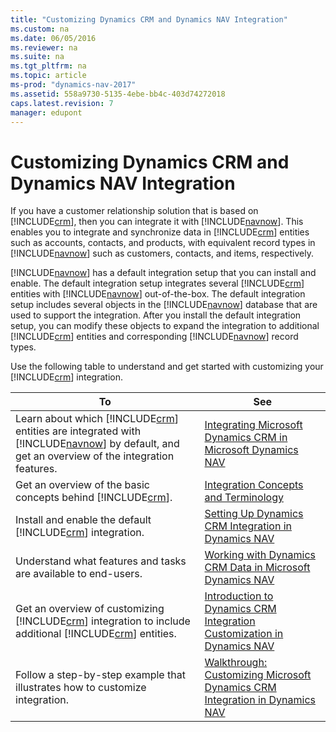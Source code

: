 ```yaml
---
title: "Customizing Dynamics CRM and Dynamics NAV Integration"
ms.custom: na
ms.date: 06/05/2016
ms.reviewer: na
ms.suite: na
ms.tgt_pltfrm: na
ms.topic: article
ms-prod: "dynamics-nav-2017"
ms.assetid: 558a9730-5135-4ebe-bb4c-403d74272018
caps.latest.revision: 7
manager: edupont
---
```

# Customizing Dynamics CRM and Dynamics NAV Integration
If you have a customer relationship solution that is based on [!INCLUDE[crm](includes/crm_md.md)], then you can integrate it with [!INCLUDE[navnow](includes/navnow_md.md)]. This enables you to integrate and synchronize data in [!INCLUDE[crm](includes/crm_md.md)] entities such as accounts, contacts, and products, with equivalent record types in [!INCLUDE[navnow](includes/navnow_md.md)] such as customers, contacts, and items, respectively.  
  
 [!INCLUDE[navnow](includes/navnow_md.md)] has a default integration setup that you can install and enable. The default integration setup integrates several [!INCLUDE[crm](includes/crm_md.md)] entities with [!INCLUDE[navnow](includes/navnow_md.md)] out-of-the-box. The default integration setup includes several objects in the [!INCLUDE[navnow](includes/navnow_md.md)] database that are used to support the integration. After you install the default integration setup, you can modify these objects to expand the integration to additional [!INCLUDE[crm](includes/crm_md.md)] entities and corresponding [!INCLUDE[navnow](includes/navnow_md.md)] record types.  
  
 Use the following table to understand and get started with customizing your [!INCLUDE[crm](includes/crm_md.md)] integration.  
  
|**To**|**See**|  
|------------|-------------|  
|Learn about which [!INCLUDE[crm](includes/crm_md.md)] entities are integrated with [!INCLUDE[navnow](includes/navnow_md.md)] by default, and get an overview of the integration features.|[Integrating Microsoft Dynamics CRM in Microsoft Dynamics NAV](Integrating-Microsoft-Dynamics-CRM-in-Microsoft-Dynamics-NAV.md)|  
|Get an overview of the basic concepts behind [!INCLUDE[crm](includes/crm_md.md)].|[Integration Concepts and Terminology](Integration-Concepts-and-Terminology.md)|  
|Install and enable the default [!INCLUDE[crm](includes/crm_md.md)] integration.|[Setting Up Dynamics CRM Integration in Dynamics NAV](Setting-Up-Dynamics-CRM-Integration-in-Dynamics-NAV.md)|  
|Understand what features and tasks are available to end-users.|[Working with Dynamics CRM Data in Microsoft Dynamics NAV](Working-with-Dynamics-CRM-Data-in-Microsoft-Dynamics-NAV.md)|  
|Get an overview of customizing [!INCLUDE[crm](includes/crm_md.md)] integration to include additional [!INCLUDE[crm](includes/crm_md.md)] entities.|[Introduction to Dynamics CRM Integration Customization in Dynamics NAV](Introduction-to-Dynamics-CRM-Integration-Customization-in-Dynamics-NAV.md)|  
|Follow a step-by-step example that illustrates how to customize integration.|[Walkthrough: Customizing Microsoft Dynamics CRM Integration in Dynamics NAV](Walkthrough:-Customizing-Microsoft-Dynamics-CRM-Integration-in-Dynamics-NAV.md)|